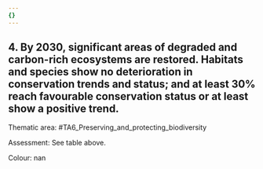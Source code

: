 ```yaml
---
{}
---
```

## 4. By 2030, significant areas of degraded and carbon-rich ecosystems are restored. Habitats and species show no deterioration in conservation trends and status; and at least 30% reach favourable conservation status or at least show a positive trend. 

Thematic area: #TA6_Preserving_and_protecting_biodiversity

Assessment: See table above.

Colour: nan